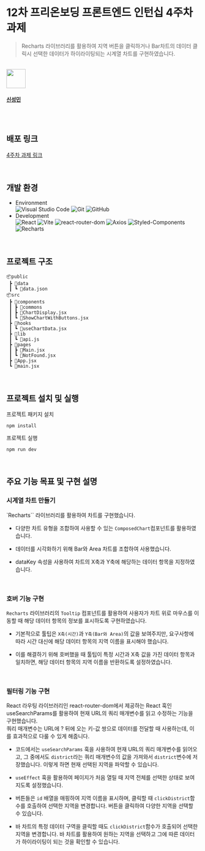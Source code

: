 # 12차 프리온보딩 프론트엔드 인턴십 4주차 과제

> Recharts 라이브러리를 활용하여 지역 버튼을 클릭하거나 Bar차트의 데이터 클릭시 선택한 데이터가 하이라이팅되는 시계열 차트를 구현하였습니다. 

</br>

<td align="center"><a href="https://github.com/seongm2n"><img align="center" width="50" height="50" src="https://avatars.githubusercontent.com/u/62044613?v=4"/><br /><sub><h3>신성민</h3></sub></a><br /></td>
</br>

## 배포 링크

[4주차 과제 링크](https://pre-onboarding-12th-4-ten.vercel.app/)

</br>

## 개발 환경

- Environment  
  ![Visual Studio Code](https://img.shields.io/badge/Visual%20Studio%20Code-007ACC?style=for-the-badge&logo=visual-studio-code&logoColor=white)
  ![Git](https://img.shields.io/badge/Git-F05032?style=for-the-badge&logo=git&logoColor=white)
  ![GitHub](https://img.shields.io/badge/GitHub-181717?style=for-the-badge&logo=github&logoColor=white)
- Development  
   ![React](https://img.shields.io/badge/React-61DAFB?style=for-the-badge&logo=react&logoColor=white)
  ![Vite](https://img.shields.io/badge/vite-9CC5FB?style=for-the-badge&logo=vite&logoColor=white)
  ![react-router-dom](https://img.shields.io/badge/react--router--dom-CA4245?style=for-the-badge&logo=react-router&logoColor=white)
  ![Axios](https://img.shields.io/badge/Axios-671CDF?style=for-the-badge&logo=axios&logoColor=white)
  ![Styled-Components](https://img.shields.io/badge/styled--components%20CSS-DB7093?style=for-the-badge&logo=styledcomponents&logoColor=white)
  ![Recharts](https://img.shields.io/badge/recharts-4BC3CB?style=for-the-badge&logoColor=white)

</br>

## 프로젝트 구조

```
📦public
 ┣ 📂data
 ┃ ┗ 📜data.json
📦src
 ┣ 📂components
 ┃ ┣ 📂commons
 ┃ ┣ 📜ChartDisplay.jsx
 ┃ ┗ 📜ShowChartWithButtons.jsx
 ┣ 📂hooks
 ┃ ┗ 📜useChartData.jsx
 ┣ 📂lib
 ┃ ┗ 📜api.js
 ┣ 📂pages
 ┃ ┣ 📜Main.jsx
 ┃ ┗ 📜NotFound.jsx
 ┣ 📜App.jsx
 ┗ 📜main.jsx
```

</br>

## 프로젝트 설치 및 실행

프로젝트 패키지 설치

```
npm install
```

프로젝트 실행

```
npm run dev
```

</br>

## 주요 기능 목표 및 구현 설명

### 시계열 차트 만들기
`Recharts`` 라이브러리를 활용하여 차트를 구현했습니다.     
- 다양한 차트 유형을 조합하여 사용할 수 있는 `ComposedChart`컴포넌트를 활용하였습니다.     
- 데이터를 시각화하기 위해 Bar와 Area 차트를 조합하여 사용했습니다.    
- dataKey 속성을 사용하여 차트의 X축과 Y축에 해당하는 데이터 항목을 지정하였습니다.

  </br>

### 호버 기능 구현
`Recharts` 라이브러리의 `Tooltip` 컴포넌트를 활용하여 사용자가 차트 위로 마우스를 이동할 때 해당 데이터 항목의 정보를 표시하도록 구현하였습니다. 
- 기본적으로 툴팁은 `X축(시간)`과 `Y축(Bar와 Area)`의 값을 보여주지만, 요구사항에 따라 시간 대신에 해당 데이터 항목의 지역 이름을 표시해야 했습니다. 
- 이를 해결하기 위해 호버했을 때 툴팁이 특정 시간과 X축 값을 가진 데이터 항목과 일치하면, 해당 데이터 항목의 지역 이름을 반환하도록 설정하였습니다.

  </br>

### 필터링 기능 구현

React 라우팅 라이브러리인 react-router-dom에서 제공하는 React 훅인 useSearchParams를 활용하여 현재 URL의 쿼리 매개변수를 읽고 수정하는 기능을 구현했습니다.    
쿼리 매개변수는 URL에 ? 뒤에 오는 키-값 쌍으로 데이터를 전달할 때 사용하는데, 이를 효과적으로 다룰 수 있게 해줍니다.

- 코드에서는 `useSearchParams` 훅을 사용하여 현재 URL의 쿼리 매개변수를 읽어오고, 그 중에서도 `district`라는 쿼리 매개변수의 값을 가져와서 `district`변수에 저장했습니다. 이렇게 하면 현재 선택된 지역을 파악할 수 있습니다.

- `useEffect` 훅을 활용하여 페이지가 처음 열릴 때 지역 전체를 선택한 상태로 보여지도록 설정했습니다.

- 버튼들은 `id` 배열을 매핑하여 지역 이름을 표시하며, 클릭할 때 `clickDistrict`함수를 호출하여 선택한 지역을 변경합니다. 버튼을 클릭하여 다양한 지역을 선택할 수 있습니다.

- 바 차트의 특정 데이터 구역을 클릭할 때도 `clickDistrict`함수가 호출되어 선택한 지역을 변경합니다. 바 차트를 활용하여 원하는 지역을 선택하고 그에 따른 데이터가 하이라이팅이 되는 것을 확인할 수 있습니다.

